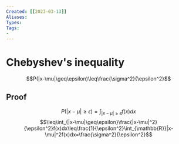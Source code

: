 ```yaml
---
Created: [[2023-03-13]]
Aliases: 
Types: 
Tags: 
- 
---
```

# Chebyshev's inequality
$$P(|x-\mu|\geq\epsilon)\leq\frac{\sigma^2}{\epsilon^2}$$
## Proof
$$P(|x-\mu|\geq\epsilon)=\int_{|x-\mu|\geq\epsilon}f(x)dx$$
$$\leq\int_{|x-\mu|\geq\epsilon}\frac{|x-\mu|^2}{\epsilon^2}f(x)dx\leq\frac{1}{\epsilon^2}\int_{\mathbb{R}}|x-\mu|^2f(x)dx=\frac{\sigma^2}{\epsilon^2}$$
